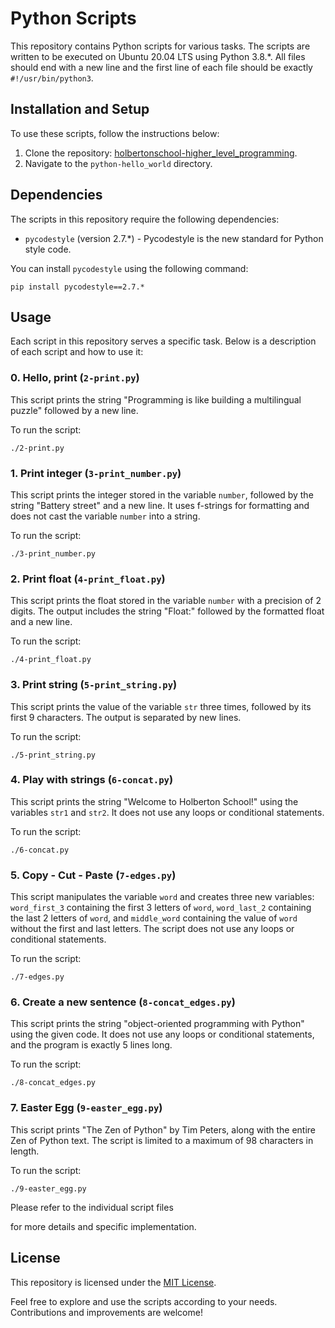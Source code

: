 # Python Scripts

This repository contains Python scripts for various tasks. The scripts are written to be executed on Ubuntu 20.04 LTS using Python 3.8.*. All files should end with a new line and the first line of each file should be exactly `#!/usr/bin/python3`.

## Installation and Setup
To use these scripts, follow the instructions below:

1. Clone the repository: [holbertonschool-higher_level_programming](https://github.com/holbertonschool-higher_level_programming).
2. Navigate to the `python-hello_world` directory.

## Dependencies
The scripts in this repository require the following dependencies:

- `pycodestyle` (version 2.7.*) - Pycodestyle is the new standard for Python style code.

You can install `pycodestyle` using the following command:
```
pip install pycodestyle==2.7.*
```

## Usage
Each script in this repository serves a specific task. Below is a description of each script and how to use it:

### 0. Hello, print (`2-print.py`)
This script prints the string "Programming is like building a multilingual puzzle" followed by a new line.

To run the script:
```
./2-print.py
```

### 1. Print integer (`3-print_number.py`)
This script prints the integer stored in the variable `number`, followed by the string "Battery street" and a new line. It uses f-strings for formatting and does not cast the variable `number` into a string.

To run the script:
```
./3-print_number.py
```

### 2. Print float (`4-print_float.py`)
This script prints the float stored in the variable `number` with a precision of 2 digits. The output includes the string "Float:" followed by the formatted float and a new line.

To run the script:
```
./4-print_float.py
```

### 3. Print string (`5-print_string.py`)
This script prints the value of the variable `str` three times, followed by its first 9 characters. The output is separated by new lines.

To run the script:
```
./5-print_string.py
```

### 4. Play with strings (`6-concat.py`)
This script prints the string "Welcome to Holberton School!" using the variables `str1` and `str2`. It does not use any loops or conditional statements.

To run the script:
```
./6-concat.py
```

### 5. Copy - Cut - Paste (`7-edges.py`)
This script manipulates the variable `word` and creates three new variables: `word_first_3` containing the first 3 letters of `word`, `word_last_2` containing the last 2 letters of `word`, and `middle_word` containing the value of `word` without the first and last letters. The script does not use any loops or conditional statements.

To run the script:
```
./7-edges.py
```

### 6. Create a new sentence (`8-concat_edges.py`)
This script prints the string "object-oriented programming with Python" using the given code. It does not use any loops or conditional statements, and the program is exactly 5 lines long.

To run the script:
```
./8-concat_edges.py
```

### 7. Easter Egg (`9-easter_egg.py`)
This script prints "The Zen of Python" by Tim Peters, along with the entire Zen of Python text. The script is limited to a maximum of 98 characters in length.

To run the script:
```
./9-easter_egg.py
```

Please refer to the individual script files

 for more details and specific implementation.

## License
This repository is licensed under the [MIT License](LICENSE).

Feel free to explore and use the scripts according to your needs. Contributions and improvements are welcome!